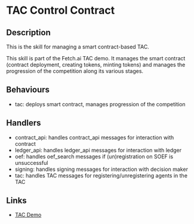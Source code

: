 # TAC Control Contract

## Description

This is the skill for managing a smart contract-based TAC.

This skill is part of the Fetch.ai TAC demo. It manages the smart contract (contract deployment, creating tokens, minting tokens) and manages the progression of the competition along its various stages.

## Behaviours

* tac:  deploys smart contract, manages progression of the competition

## Handlers

* contract_api: handles contract_api messages for interaction with contract
* ledger_api: handles ledger_api messages for interaction with ledger
* oef: handles oef_search messages if (un)registration on SOEF is unsuccessful
* signing: handles signing messages for interaction with decision maker
* tac: handles TAC messages for registering/unregistering agents in the TAC

## Links

* <a href="https://docs.fetch.ai/aea/tac-skills-contract/" target="_blank">TAC Demo</a>
